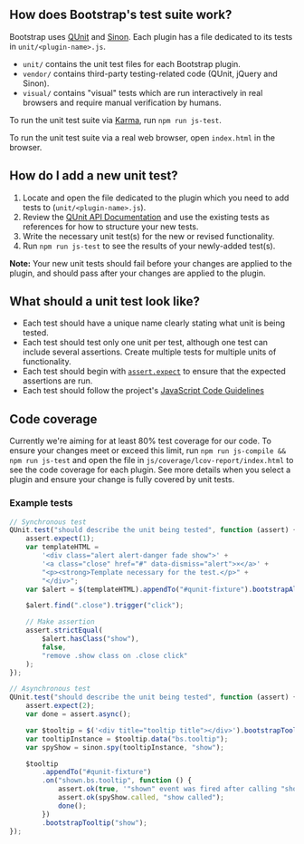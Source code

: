 ## How does Bootstrap's test suite work?

Bootstrap uses [QUnit](https://qunitjs.com/) and [Sinon](https://sinonjs.org/). Each plugin has a file dedicated to its tests in `unit/<plugin-name>.js`.

-   `unit/` contains the unit test files for each Bootstrap plugin.
-   `vendor/` contains third-party testing-related code (QUnit, jQuery and Sinon).
-   `visual/` contains "visual" tests which are run interactively in real browsers and require manual verification by humans.

To run the unit test suite via [Karma](https://karma-runner.github.io/), run `npm run js-test`.

To run the unit test suite via a real web browser, open `index.html` in the browser.

## How do I add a new unit test?

1. Locate and open the file dedicated to the plugin which you need to add tests to (`unit/<plugin-name>.js`).
2. Review the [QUnit API Documentation](https://api.qunitjs.com/) and use the existing tests as references for how to structure your new tests.
3. Write the necessary unit test(s) for the new or revised functionality.
4. Run `npm run js-test` to see the results of your newly-added test(s).

**Note:** Your new unit tests should fail before your changes are applied to the plugin, and should pass after your changes are applied to the plugin.

## What should a unit test look like?

-   Each test should have a unique name clearly stating what unit is being tested.
-   Each test should test only one unit per test, although one test can include several assertions. Create multiple tests for multiple units of functionality.
-   Each test should begin with [`assert.expect`](https://api.qunitjs.com/assert/expect/) to ensure that the expected assertions are run.
-   Each test should follow the project's [JavaScript Code Guidelines](https://github.com/twbs/bootstrap/blob/master/CONTRIBUTING.md#js)

## Code coverage

Currently we're aiming for at least 80% test coverage for our code. To ensure your changes meet or exceed this limit, run `npm run js-compile && npm run js-test` and open the file in `js/coverage/lcov-report/index.html` to see the code coverage for each plugin. See more details when you select a plugin and ensure your change is fully covered by unit tests.

### Example tests

```js
// Synchronous test
QUnit.test("should describe the unit being tested", function (assert) {
	assert.expect(1);
	var templateHTML =
		'<div class="alert alert-danger fade show">' +
		'<a class="close" href="#" data-dismiss="alert">×</a>' +
		"<p><strong>Template necessary for the test.</p>" +
		"</div>";
	var $alert = $(templateHTML).appendTo("#qunit-fixture").bootstrapAlert();

	$alert.find(".close").trigger("click");

	// Make assertion
	assert.strictEqual(
		$alert.hasClass("show"),
		false,
		"remove .show class on .close click"
	);
});

// Asynchronous test
QUnit.test("should describe the unit being tested", function (assert) {
	assert.expect(2);
	var done = assert.async();

	var $tooltip = $('<div title="tooltip title"></div>').bootstrapTooltip();
	var tooltipInstance = $tooltip.data("bs.tooltip");
	var spyShow = sinon.spy(tooltipInstance, "show");

	$tooltip
		.appendTo("#qunit-fixture")
		.on("shown.bs.tooltip", function () {
			assert.ok(true, '"shown" event was fired after calling "show"');
			assert.ok(spyShow.called, "show called");
			done();
		})
		.bootstrapTooltip("show");
});
```
